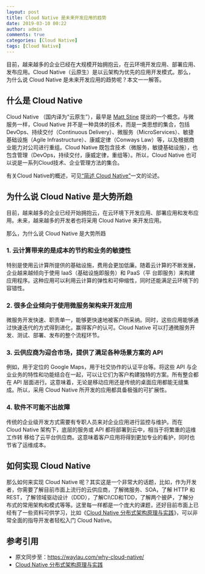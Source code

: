 ```yaml
---
layout: post
title: Cloud Native 是未来开发应用的趋势
date: 2019-03-10 00:22
author: admin
comments: true
categories: [Cloud Native]
tags: [Cloud Native]
---
```


目前，越来越多的企业已经在大规模开始拥抱云，在云环境开发应用、部署应用、发布应用。Cloud Native（云原生）是以云架构为优先的应用开发模式。那么，为什么说 Cloud Native 是未来开发应用的趋势呢？本文一一解答。


<!-- more -->

## 什么是 Cloud Native

Cloud Native （国内译为“云原生”），最早是 [Matt Stine](http://www.mattstine.com) 提出的一个概念。与微服务一样，Cloud Native 并不是一种具体的技术，而是一类思想的集合，包括DevOps、持续交付（Continuous Delivery）、微服务（MicroServices）、敏捷基础设施（Agile Infrastructure）、康威定律（Conways Law）等，以及根据商业能力对公司进行重组。Cloud Native 既包含技术（微服务，敏捷基础设施），也包含管理（DevOps，持续交付，康威定律，重组等）。所以，Cloud Native 也可以说是一系列Cloud技术、企业管理方法的集合。 


有关Cloud Native的概述，可见[“简述 Cloud Native”](https://waylau.com/about-cloud-native/)一文的论述。

## 为什么说 Cloud Native 是大势所趋


目前，越来越多的企业已经开始拥抱云，在云环境下开发应用、部署应用和发布应用。未来，越来越多的开发者也将采用 Cloud Native 来开发应用。

那么，为什么说 Cloud Native 是大势所趋

### 1. 云计算带来的是成本的节约和业务的敏捷性

特别是使用云计算所提供的基础设施，费用会更加低廉。随着云计算的不断发展，企业越来越倾向于使用 IaaS（基础设施即服务）和 PaaS（平
台即服务）来构建应用程序。这种应用可以利用云计算的弹性和可伸缩性，同时还能满足云环境下的容错性。



### 2. 很多企业倾向于使用微服务架构来开发应用

微服务开发快速、职责单一，能够更快速地被客户所采纳。同时，这些应用能够通过快速迭代的方式得到进化，赢得客户的认可。Cloud Native 可以打通微服务开发、测试、部署、发布的整个流程环节。


### 3. 云供应商为迎合市场，提供了满足各种场景方案的 API

例如，用于定位的 Google Maps，用于社交协作的认证平台等。将这些 API 与企业业务的特性和功能结合在一起，可以让它们为客户构建独特的方案。所有整合都在 API 层面进行。这意味着，无论是移动应用还是传统的桌面应用都能无缝集成。所以，采用 Cloud Native 所开发的应用都具备极强的可扩展性。

### 4. 软件不可能不出故障

传统的企业级开发方式需要有专职人员来对企业应用进行监控与维护。而在 Cloud Native 架构下，底层的服务或 API 都将部署到云中，相当于将繁重的运维工作转
移给了云平台供应商。这意味着客户应用将得到更加专业的看护，同时也节省了运维成本。



## 如何实现 Cloud Native

那么如何来实现 Cloud Native 呢？其实这是一个非常大的话题，比如，作为开发者，你需要了解目前市面上流行的云供应商，了解微服务、SOA，了解 HTTP 和 REST，了解领域驱动设计（DDD），了解CI\CD和TDD，了解两个披萨，了解分布式的常用架构和模式等等。这里每一样都是一个庞大的课题，还好目前市面上已经有了一些资料可供学习，比如《[Cloud Native 分布式架构原理与实践](https://item.jd.com/12496131.html)》，可以非常全面的指导开发者轻松入门 Cloud Native。


## 参考引用

* 原文同步至：<https://waylau.com/why-cloud-native/>
* [Cloud Native 分布式架构原理与实践](https://item.jd.com/12496131.html)
